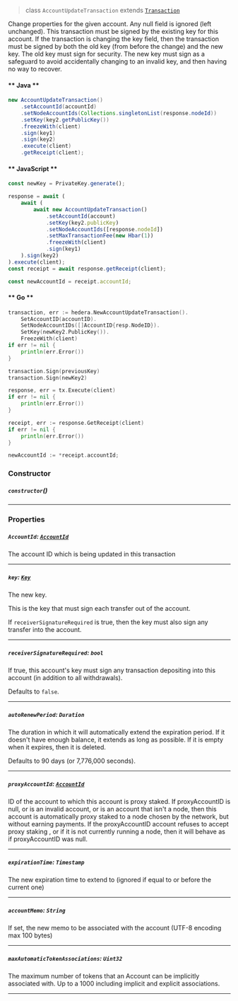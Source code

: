 > class `AccountUpdateTransaction` extends [`Transaction`](reference/core/Transaction.md)

Change properties for the given account. Any null field is ignored (left unchanged). This
transaction must be signed by the existing key for this account. If the transaction is changing
the key field, then the transaction must be signed by both the old key (from before the change)
and the new key. The old key must sign for security. The new key must sign as a safeguard to
avoid accidentally changing to an invalid key, and then having no way to recover. 

<!-- tabs:start -->

#### ** Java **

```java
new AccountUpdateTransaction()
    .setAccountId(accountId)
    .setNodeAccountIds(Collections.singletonList(response.nodeId))
    .setKey(key2.getPublicKey())
    .freezeWith(client)
    .sign(key1)
    .sign(key2)
    .execute(client)
    .getReceipt(client);
```

#### ** JavaScript **

```js
const newKey = PrivateKey.generate();

response = await (
    await (
        await new AccountUpdateTransaction()
            .setAccountId(account)
            .setKey(key2.publicKey)
            .setNodeAccountIds([response.nodeId])
            .setMaxTransactionFee(new Hbar(1))
            .freezeWith(client)
            .sign(key1)
    ).sign(key2)
).execute(client);
const receipt = await response.getReceipt(client);

const newAccountId = receipt.accountId;
```

#### ** Go **

```go
transaction, err := hedera.NewAccountUpdateTransaction().
    SetAccountID(accountID).
    SetNodeAccountIDs([]AccountID{resp.NodeID}).
    SetKey(newKey2.PublicKey()).
    FreezeWith(client)
if err != nil {
    println(err.Error())
}

transaction.Sign(previousKey)
transaction.Sign(newKey2)

response, err = tx.Execute(client)
if err != nil {
    println(err.Error())
}

receipt, err := response.GetReceipt(client)
if err != nil {
    println(err.Error())
}

newAccountId := *receipt.accountId;
```

<!-- tabs:end -->

### Constructor

##### `constructor`()

---

### Properties

##### `AccountId`: [`AccountId`](reference/cryptography/AccountId.md)

The account ID which is being updated in this transaction

---

##### `key`: [`Key`](reference/cryptography/Key.md)

The new key.

This is the key that must sign each transfer out of the account.

If `receiverSignatureRequired` is true, then the key must also sign
any transfer into the account.

---

##### `receiverSignatureRequired`: `bool`

If true, this account's key must sign any transaction depositing
into this account (in addition to all withdrawals).

Defaults to `false`.

---

##### `autoRenewPeriod`: `Duration`

The duration in which it will automatically extend the expiration period. If it doesn't have
enough balance, it extends as long as possible. If it is empty when it expires, then it is
deleted.

Defaults to 90 days (or 7,776,000 seconds).

---

##### `proxyAccountId`: [`AccountId`](reference/AccountId.md)

ID of the account to which this account is proxy staked. If proxyAccountID is null, or is an
invalid account, or is an account that isn't a node, then this account is automatically proxy
staked to a node chosen by the network, but without earning payments. If the proxyAccountID
account refuses to accept proxy staking , or if it is not currently running a node, then it
will behave as if proxyAccountID was null.

---

##### `expirationTime`: `Timestamp`

The new expiration time to extend to (ignored if equal to or before the current one)

---

##### `accountMemo`: `String`

If set, the new memo to be associated with the account (UTF-8 encoding max 100 bytes)

---

##### `maxAutomaticTokenAssociations`: `Uint32`

The maximum number of tokens that an Account can be implicitly associated with. Up to a 1000
including implicit and explicit associations.

---
